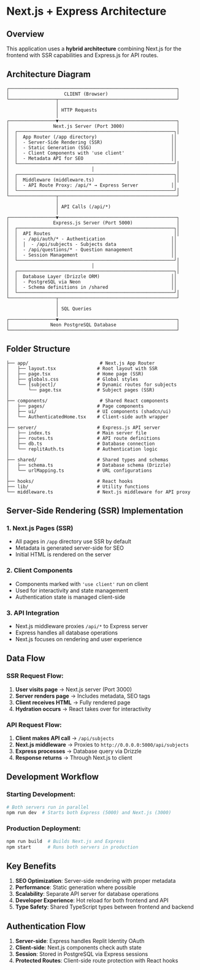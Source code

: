 
# Next.js + Express Architecture

## Overview
This application uses a **hybrid architecture** combining Next.js for the frontend with SSR capabilities and Express.js for API routes.

## Architecture Diagram

```
┌─────────────────────────────────────────────────────────────┐
│                    CLIENT (Browser)                         │
└─────────────────┬───────────────────────────────────────────┘
                  │
                  │ HTTP Requests
                  │
┌─────────────────▼───────────────────────────────────────────┐
│                Next.js Server (Port 3000)                   │
│  ┌─────────────────────────────────────────────────────────┐│
│  │  App Router (/app directory)                           ││
│  │  - Server-Side Rendering (SSR)                         ││
│  │  - Static Generation (SSG)                             ││
│  │  - Client Components with 'use client'                 ││
│  │  - Metadata API for SEO                                ││
│  └─────────────────────────────────────────────────────────┘│
│                              │                              │
│  ┌─────────────────────────────────────────────────────────┐│
│  │  Middleware (middleware.ts)                             ││
│  │  - API Route Proxy: /api/* → Express Server            ││
│  └─────────────────────────────────────────────────────────┘│
└─────────────────┬───────────────────────────────────────────┘
                  │
                  │ API Calls (/api/*)
                  │
┌─────────────────▼───────────────────────────────────────────┐
│                Express.js Server (Port 5000)                │
│  ┌─────────────────────────────────────────────────────────┐│
│  │  API Routes                                             ││
│  │  - /api/auth/* - Authentication                        ││
│  │  │  - /api/subjects - Subjects data                    ││
│  │  - /api/questions/* - Question management              ││
│  │  - Session Management                                  ││
│  └─────────────────────────────────────────────────────────┘│
│                              │                              │
│  ┌─────────────────────────────────────────────────────────┐│
│  │  Database Layer (Drizzle ORM)                          ││
│  │  - PostgreSQL via Neon                                 ││
│  │  - Schema definitions in /shared                       ││
│  └─────────────────────────────────────────────────────────┘│
└─────────────────┬───────────────────────────────────────────┘
                  │
                  │ SQL Queries
                  │
┌─────────────────▼───────────────────────────────────────────┐
│               Neon PostgreSQL Database                      │
└─────────────────────────────────────────────────────────────┘
```

## Folder Structure

```
├── app/                          # Next.js App Router
│   ├── layout.tsx               # Root layout with SSR
│   ├── page.tsx                 # Home page (SSR)
│   ├── globals.css              # Global styles
│   └── [subject]/               # Dynamic routes for subjects
│       └── page.tsx             # Subject pages (SSR)
│
├── components/                   # Shared React components
│   ├── pages/                   # Page components
│   ├── ui/                      # UI components (shadcn/ui)
│   └── AuthenticatedHome.tsx    # Client-side auth wrapper
│
├── server/                      # Express.js API server
│   ├── index.ts                 # Main server file
│   ├── routes.ts                # API route definitions
│   ├── db.ts                    # Database connection
│   └── replitAuth.ts            # Authentication logic
│
├── shared/                      # Shared types and schemas
│   ├── schema.ts                # Database schema (Drizzle)
│   └── urlMapping.ts            # URL configurations
│
├── hooks/                       # React hooks
├── lib/                         # Utility functions
└── middleware.ts                # Next.js middleware for API proxy
```

## Server-Side Rendering (SSR) Implementation

### 1. **Next.js Pages (SSR)**
- All pages in `/app` directory use SSR by default
- Metadata is generated server-side for SEO
- Initial HTML is rendered on the server

### 2. **Client Components**
- Components marked with `'use client'` run on client
- Used for interactivity and state management
- Authentication state is managed client-side

### 3. **API Integration**
- Next.js middleware proxies `/api/*` to Express server
- Express handles all database operations
- Next.js focuses on rendering and user experience

## Data Flow

### SSR Request Flow:
1. **User visits page** → Next.js server (Port 3000)
2. **Server renders page** → Includes metadata, SEO tags
3. **Client receives HTML** → Fully rendered page
4. **Hydration occurs** → React takes over for interactivity

### API Request Flow:
1. **Client makes API call** → `/api/subjects`
2. **Next.js middleware** → Proxies to `http://0.0.0.0:5000/api/subjects`
3. **Express processes** → Database query via Drizzle
4. **Response returns** → Through Next.js to client

## Development Workflow

### Starting Development:
```bash
# Both servers run in parallel
npm run dev  # Starts both Express (5000) and Next.js (3000)
```

### Production Deployment:
```bash
npm run build  # Builds Next.js and Express
npm start      # Runs both servers in production
```

## Key Benefits

1. **SEO Optimization**: Server-side rendering with proper metadata
2. **Performance**: Static generation where possible
3. **Scalability**: Separate API server for database operations
4. **Developer Experience**: Hot reload for both frontend and API
5. **Type Safety**: Shared TypeScript types between frontend and backend

## Authentication Flow

1. **Server-side**: Express handles Replit Identity OAuth
2. **Client-side**: Next.js components check auth state
3. **Session**: Stored in PostgreSQL via Express sessions
4. **Protected Routes**: Client-side route protection with React hooks
